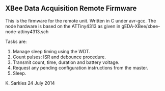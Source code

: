 XBee Data Acquisition Remote Firmware
-------------------------------------

This is the firmware for the remote unit. Written in C under avr-gcc.
The node hardware is based on the ATTiny4313 as given in
gEDA-XBee/xbee-node-attiny4313.sch

Tasks are:

1. Manage sleep timing using the WDT.
2. Count pulses: ISR and debounce procedure.
3. Transmit count, time, duration and battery voltage.
4. Request any pending configuration instructions from the master.
5. Sleep.

K. Sarkies
24 July 2014

